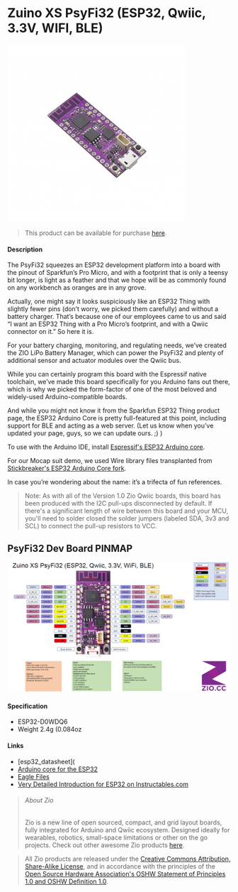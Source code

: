 # Zuino XS PsyFi32 (ESP32, Qwiic, 3.3V, WIFI, BLE)

![](psyfi32.png)

> This product can be available for purchase [here](https://www.smart-prototyping.com/Zuino-XS-PsyFi32.html).


#### Description

The PsyFi32 squeezes an ESP32 development platform into a board with the pinout of Sparkfun’s Pro Micro, and with a footprint that is only a teensy bit longer, is light as a feather and that we hope will be as commonly found on any workbench as oranges are in any grove.

Actually, one might say it looks suspiciously like an ESP32 Thing with slightly fewer pins (don’t worry, we picked them carefully) and without a battery charger. That’s because one of our employees came to us and said “I want an ESP32 Thing with a Pro Micro’s footprint, and with a Qwiic connector on it.” So here it is.

For your battery charging, monitoring, and regulating needs, we’ve created the ZIO LiPo Battery Manager, which can power the PsyFi32 and plenty of additional sensor and actuator modules over the Qwiic bus.

While you can certainly program this board with the Espressif native toolchain, we’ve made this board specifically for you Arduino fans out there, which is why we picked the form-factor of one of the most beloved and widely-used Arduino-compatible boards. 

And while you might not know it from the Sparkfun ESP32 Thing product page, the ESP32 Arduino Core is pretty full-featured at this point, including support for BLE and acting as a web server. (Let us know when you’ve updated your page, guys, so we can update ours. ;) )

To use with the Arduino IDE, install [Espressif's ESP32 Arduino core](https://github.com/espressif/arduino-esp32).

For our Mocap suit demo, we used Wire library files transplanted from [Stickbreaker's ESP32 Arduino Core fork](https://github.com/stickbreaker/arduino-esp32/tree/Wire-Destructor#development-status). 


In case you’re wondering about the name: it’s a trifecta of fun references.


> Note: As with all of the Version 1.0 Zio Qwiic boards, this board has been produced with the I2C pull-ups disconnected by default. If there's a significant length of wire between this board and your MCU, you'll need to solder closed the solder jumpers (labeled SDA, 3v3 and SCL) to connect the pull-up resistors to VCC.


## PsyFi32 Dev Board PINMAP

![Pin Functions](PsyFi32_PinOuts.png)



#### Specification

* ESP32-D0WDQ6
* Weight 2.4g (0.084oz



#### Links

* [esp32_datasheet](
* [Arduino core for the ESP32](https://github.com/espressif/arduino-esp32)
* [Eagle Files](https://github.com/ZIOCC/PsyFi32)
* [Very Detailed Introduction for ESP32 on Instructables.com](https://www.instructables.com/id/IOT-Made-Simple-Playing-With-the-ESP32-on-Arduino-/)





> ###### About Zio
> Zio is a new line of open sourced, compact, and grid layout boards, fully integrated for Arduino and Qwiic ecosystem. Designed ideally for wearables, robotics, small-space limitations or other on the go projects. Check out other awesome Zio products [here](https://www.smart-prototyping.com/Zio).



> All Zio products are released under the [Creative Commons Attribution, Share-Alike License](https://creativecommons.org/licenses/by-sa/4.0/), and in accordance with the principles of the [Open Source Hardware Association's OSHW Statement of Principles 1.0 and OSHW Definition 1.0](https://www.oshwa.org/definition/).
